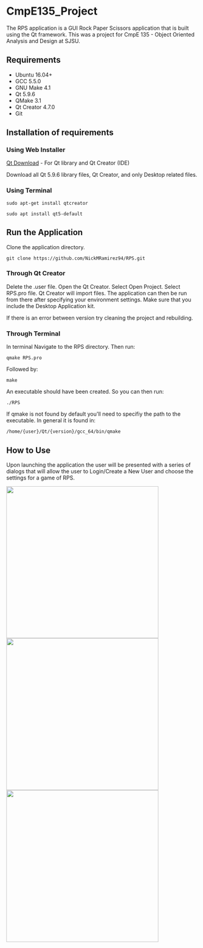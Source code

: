 # CmpE135_Project

The RPS application is a GUI Rock Paper Scissors application that is built using the Qt framework. This was a project for CmpE 135 - Object Oriented Analysis and Design at SJSU. 

## Requirements

* Ubuntu 16.04+
* GCC 5.5.0
* GNU Make 4.1
* Qt 5.9.6
* QMake 3.1
* Qt Creator 4.7.0
* Git

## Installation of requirements
### Using Web Installer

[Qt Download](https://www.qt.io/download-qt-installer?hsCtaTracking=9f6a2170-a938-42df-a8e2-a9f0b1d6cdce%7C6cb0de4f-9bb5-4778-ab02-bfb62735f3e5) - For Qt library and Qt Creator (IDE)

Download all Qt 5.9.6 library files, Qt Creator, and only Desktop related files.

### Using Terminal

```
sudo apt-get install qtcreator
```

```
sudo apt install qt5-default
```

## Run the Application

Clone the application directory.

```
git clone https://github.com/NickMRamirez94/RPS.git
```

### Through Qt Creator

Delete the .user file. Open the Qt Creator. Select Open Project. Select RPS.pro file. Qt Creator will import files. The application can then be run from there after specifying your environment settings. Make sure that you include the Desktop Application kit.

If there is an error between version try cleaning the project and rebuilding.

### Through Terminal

In terminal Navigate to the RPS directory. Then run:

```
qmake RPS.pro
```

Followed by:

```
make
```

An executable should have been created. So you can then run:

```
./RPS
```

If qmake is not found by default you'll need to specifiy the path to the executable. In general it is found in:

```
/home/{user}/Qt/{version}/gcc_64/bin/qmake
```

## How to Use

Upon launching the application the user will be presented with a series of dialogs that will allow the user to Login/Create a New User and choose the settings for a game of RPS.

<p float="left">
  <img src="https://raw.githubusercontent.com/NickMRamirez94/RPS/master/DemoScreenshots/RPS_NewUser.png" width="400" />
  <img src="https://raw.githubusercontent.com/NickMRamirez94/RPS/master/DemoScreenshots/RPS_Login.png" width="400" /> 
  <img src="https://raw.githubusercontent.com/NickMRamirez94/RPS/master/DemoScreenshots/RPS_Settings.png" width="400" />
</p>
